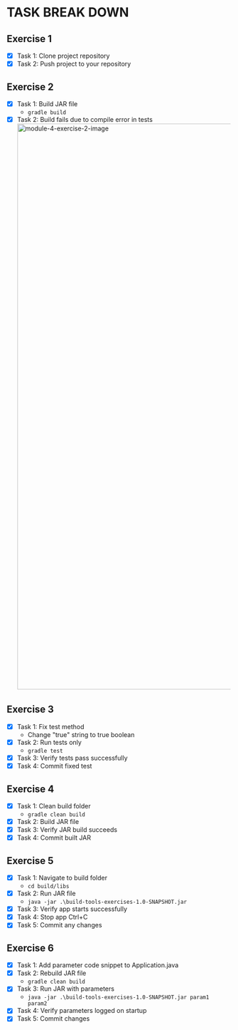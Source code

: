 # TASK BREAK DOWN

## Exercise 1

- [x] Task 1: Clone project repository
- [x] Task 2: Push project to your repository

## Exercise 2

- [x] Task 1: Build JAR file
  - `gradle build`
- [x] Task 2: Build fails due to compile error in tests
  <img width="1270" alt="module-4-exercise-2-image" src="https://github.com/karanthakakr04/devops-bootcamp-exercises/assets/17943347/c2006d34-dd14-41bc-82f4-825097acfe2d">

## Exercise 3

- [x] Task 1: Fix test method
  - Change "true" string to true boolean
- [x] Task 2: Run tests only
  - `gradle test`
- [x] Task 3: Verify tests pass successfully
- [x] Task 4: Commit fixed test

## Exercise 4

- [x] Task 1: Clean build folder
  - `gradle clean build`
- [x] Task 2: Build JAR file
- [x] Task 3: Verify JAR build succeeds
- [x] Task 4: Commit built JAR

## Exercise 5

- [x] Task 1: Navigate to build folder
  - `cd build/libs`
- [x] Task 2: Run JAR file
  - `java -jar .\build-tools-exercises-1.0-SNAPSHOT.jar`
- [x] Task 3: Verify app starts successfully
- [x] Task 4: Stop app Ctrl+C
- [x] Task 5: Commit any changes

## Exercise 6

- [x] Task 1: Add parameter code snippet to Application.java
- [x] Task 2: Rebuild JAR file
  - `gradle clean build`
- [x] Task 3: Run JAR with parameters
  - `java -jar .\build-tools-exercises-1.0-SNAPSHOT.jar param1 param2`
- [x] Task 4: Verify parameters logged on startup
- [x] Task 5: Commit changes
